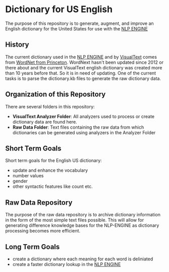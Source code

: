 # Dictionary for US English
The purpose of this repository is to generate, augment, and improve an English dictionary for the United States for use with the [NLP ENGINE](https://github.com/VisualText/nlp-engine) 

## History
The current dictionary used in the [NLP ENGINE](https://github.com/VisualText/nlp-engine) and by [VisualText](https://github.com/VisualText) comes from [WordNet from Princeton](https://wordnet.princeton.edu/). WordNext hasn't been updated since 2012 or there about and the current VisualText english dictionary was created more than 10 years before that. So it is in need of updating. One of the current tasks is to parse the dictionary.kb files to generate the raw dictionary data.

## Organization of this Repository
There are several folders in this repository:
- **VisualText Analyzer Folder**: All analyzers used to process or create dictionary data are found here.
- **Raw Data Folder**: Text files containing the raw data from which dictionaries can be generated using analyzers in the Analyzer Folder

## Short Term Goals
Short term goals for the English US dictionary:
- update and enhance the vocabulary
- number values
- gender
- other syntactic features like count etc.

## Raw Data Repository
The purpose of the raw data repository is to archive dictionary information in the form of the most simple text files possible. This will allow for generating difference knowledge bases for the NLP-ENGINE as dictionary processing becomes more efficient.

## Long Term Goals
- create a dictionary where each meaning for each word is deliniated
- create a faster dictionary lookup in the [NLP ENGINE](https://github.com/VisualText/nlp-engine)
